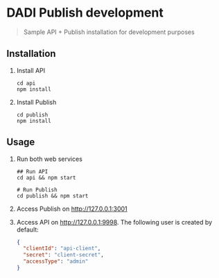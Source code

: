 # DADI Publish development

> Sample API + Publish installation for development purposes

## Installation

1. Install API

    ```shell
    cd api
    npm install
    ```

1. Install Publish

    ```shell
    cd publish
    npm install
    ```

## Usage

1. Run both web services

    ```shell
    ## Run API
    cd api && npm start

    # Run Publish
    cd publish && npm start
    ```

1. Access Publish on http://127.0.0.1:3001

1. Access API on http://127.0.0.1:9998. The following user is created by default:

    ```json
    {
      "clientId": "api-client",
      "secret": "client-secret",
      "accessType": "admin"
    }
    ```
